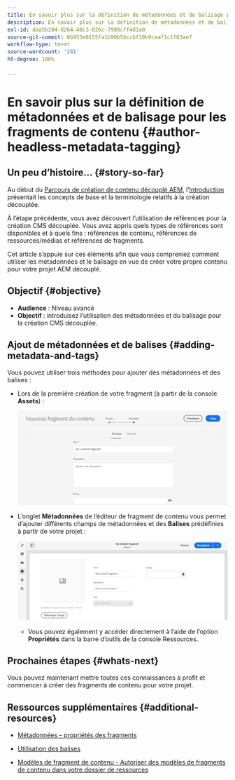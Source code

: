 ```yaml
---
title: En savoir plus sur la définition de métadonnées et de balisage pour les fragments de contenu
description: En savoir plus sur la définition de métadonnées et de balisage pour les fragments de contenu
exl-id: daa5b284-8264-48c3-826c-7909cff4d1a0
source-git-commit: 0b953e0155fa1b90b5bccbf10b9ceaf1c1f63ae7
workflow-type: tm+mt
source-wordcount: '241'
ht-degree: 100%

---
```


# En savoir plus sur la définition de métadonnées et de balisage pour les fragments de contenu {#author-headless-metadata-tagging}

## Un peu d’histoire… {#story-so-far}

Au début du [Parcours de création de contenu découplé AEM](overview.md), l’[Introduction](introduction.md) présentait les concepts de base et la terminologie relatifs à la création découplée.

À l’étape précédente, vous avez découvert l’utilisation de références pour la création CMS découplée. Vous avez appris quels types de références sont disponibles et à quels fins : références de contenu, références de ressources/médias et références de fragments.

Cet article s’appuie sur ces éléments afin que vous compreniez comment utiliser les métadonnées et le balisage en vue de créer votre propre contenu pour votre projet AEM découplé.

## Objectif {#objective}

* **Audience** : Niveau avancé
* **Objectif** : introduisez l’utilisation des métadonnées et du balisage pour la création CMS découplée.

## Ajout de métadonnées et de balises {#adding-metadata-and-tags}

Vous pouvez utiliser trois méthodes pour ajouter des métadonnées et des balises :

* Lors de la première création de votre fragment (à partir de la console **Assets**) :

   ![Créer un fragment de contenu – Indiquez le nom](/help/journey-headless/author/assets/headless-journey-author-content-fragment-03.png)

* L’onglet **Métadonnées** de l’éditeur de fragment de contenu vous permet d’ajouter différents champs de métadonnées et des **Balises** prédéfinies à partir de votre projet :

   ![Éditeur de fragment de contenu – Métadonnées](/help/journey-headless/author/assets/headless-journey-author-metadata-01.png)

   * Vous pouvez également y accéder directement à l’aide de l’option **Propriétés** dans la barre d’outils de la console Ressources.

## Prochaines étapes {#whats-next}

Vous pouvez maintenant mettre toutes ces connaissances à profit et commencer à créer des fragments de contenu pour votre projet.

## Ressources supplémentaires {#additional-resources}

* [Métadonnées – propriétés des fragments](/help/sites-cloud/administering/content-fragments/content-fragments-metadata.md)

* [Utilisation des balises](/help/sites-cloud/authoring/features/tags.md)

* [Modèles de fragment de contenu - Autoriser des modèles de fragments de contenu dans votre dossier de ressources](/help/sites-cloud/administering/content-fragments/content-fragments-models.md#allowing-content-fragment-models-assets-folder)
